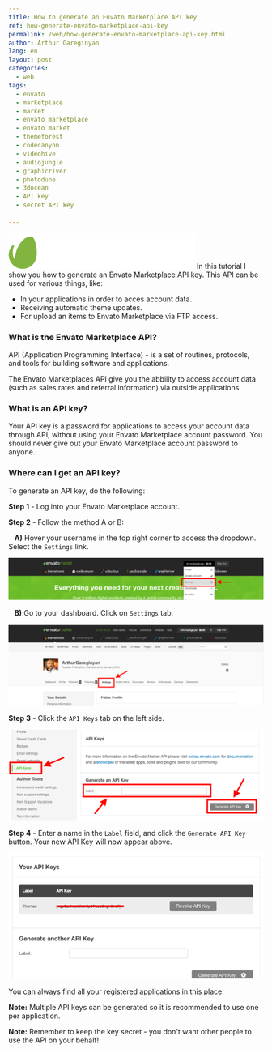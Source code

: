 ```yaml
---
title: How to generate an Envato Marketplace API key
ref: how-generate-envato-marketplace-api-key
permalink: /web/how-generate-envato-marketplace-api-key.html
author: Arthur Gareginyan
lang: en
layout: post
categories:
  - web
tags:
  - envato
  - marketplace
  - market
  - envato marketplace
  - envato market
  - themeforest
  - codecanyon
  - videohive
  - audiojungle
  - graphicriver
  - photodune
  - 3docean
  - API key
  - secret API key

---
```


![thumb](/images/envato-market.png)
In this tutorial I show you how to generate an Envato Marketplace API key.  This API can be used for various things, like:

* In your applications in order to acces account data.
* Receiving automatic theme updates.
* For upload an items to Envato Marketplace via FTP access.


### What is the Envato Marketplace API?

API (Application Programming Interface) - is a set of routines, protocols, and tools for building software and applications.

The Envato Marketplaces API give you the abbility to access account data (such as sales rates and referral information) via outside applications.


### What is an API key?

Your API key is a password for applications to access your account data through API, without using your Envato Marketplace account password. You should never give out your Envato Marketplace account password to anyone.


### Where can I get an API key?

To generate an API key, do the following:

**Step 1** - Log into your Envato Marketplace account.

**Step 2** - Follow the method A or B:

&nbsp;&nbsp;  **A)** Hover your username in the top right corner to access the dropdown. Select the `Settings` link.

![](/images/envato-marketplace-api-key-1.png)

&nbsp;&nbsp;  **B)** Go to your dashboard. Click on `Settings` tab.

![](/images/envato-marketplace-api-key-2.png)

**Step 3** - Click the `API Keys` tab on the left side.

![](/images/envato-marketplace-api-key-3.png)

**Step 4** - Enter a name in the `Label` field, and click the `Generate API Key` button. Your new API Key will now appear above.

![](/images/envato-marketplace-api-key-4.png)

You can always find all your registered applications in this place.

**Note:** Multiple API keys can be generated so it is recommended to use one per application.

**Note:** Remember to keep the key secret - you don't want other people to use the API on your behalf!
 